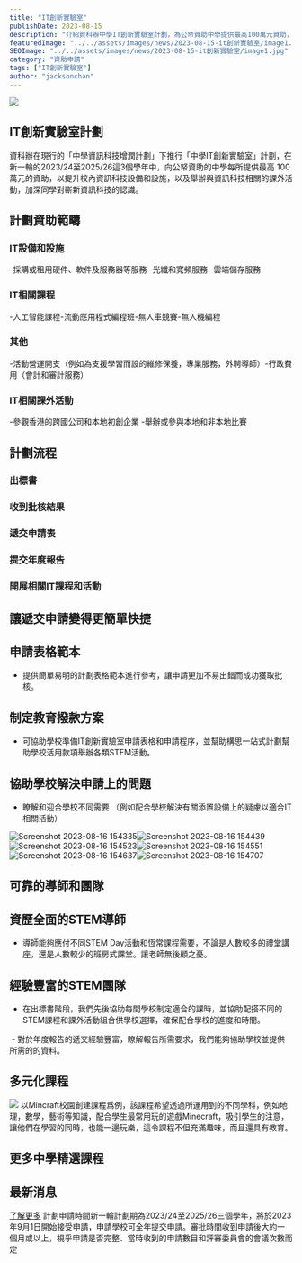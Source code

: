 ```yaml
---
title: "IT創新實驗室"
publishDate: 2023-08-15
description: "介紹資科辦中學IT創新實驗室計劃，為公帑資助中學提供最高100萬元資助，10Botics協助學校制定IT設備、AI課程、無人機編程等STEM活動方案。"
featuredImage: "../../assets/images/news/2023-08-15-it創新實驗室/image1.jpg"
SEOImage: "../../assets/images/news/2023-08-15-it創新實驗室/image1.jpg"
category: "資助申請"
tags: ["IT創新實驗室"]
author: "jacksonchan"
---
```


![](../../assets/images/news/2023-08-15-it創新實驗室/image2.jpg)
## IT創新實驗室計劃
資科辦在現行的「中學資訊科技增潤計劃」下推行「中學IT創新實驗室」計劃，在新一輪的2023/24至2025/26這3個學年中，向公帑資助的中學每所提供最高 100 萬元的資助，以提升校內資訊科技設備和設施，以及舉辦與資訊科技相關的課外活動，加深同學對嶄新資訊科技的認識。

## 計劃資助範疇
### IT設備和設施
-採購或租⽤硬件、軟件及服務器等服務
-光纖和寬頻服務
-雲端儲存服務

### IT相關課程
-人工智能課程-流動應用程式編程班-無人車競賽-無人機編程

### 其他
-活動營運開支（例如為支援學習而設的維修保養，專業服務，外聘導師）-行政費用（會計和審計服務）

### IT相關課外活動
-參觀香港的跨國公司和本地初創企業
-舉辦或參與本地和非本地比賽

## 計劃流程
### 出標書
### 收到批核結果
### 遞交申請表
### 提交年度報告
### 開展相關IT課程和活動
## 讓遞交申請變得更簡單快捷
## 申請表格範本
- 提供簡單易明的計劃表格範本進行參考，讓申請更加不易出錯而成功獲取批核。

## 制定教育撥款方案​
- 可協助學校準備IT創新實驗室申請表格和申請程序，並幫助構思一站式計劃幫助學校活用款項舉辦各類STEM活動。

## 協助學校解決申請上的問題
- 瞭解和迎合學校不同需要 （例如配合學校解決有關添置設備上的疑慮以適合IT相關活動）

![Screenshot 2023-08-16 154335](../../assets/images/news/2023-08-15-it創新實驗室/image3.png)![Screenshot 2023-08-16 154439](../../assets/images/news/2023-08-15-it創新實驗室/image4.png)![Screenshot 2023-08-16 154523](../../assets/images/news/2023-08-15-it創新實驗室/image5.png)![Screenshot 2023-08-16 154551](../../assets/images/news/2023-08-15-it創新實驗室/image6.png)![Screenshot 2023-08-16 154637](../../assets/images/news/2023-08-15-it創新實驗室/image7.png)![Screenshot 2023-08-16 154707](../../assets/images/news/2023-08-15-it創新實驗室/image8.png)
## 可靠的導師和團隊
## 資歷全面的STEM導師
- 導師能夠應付不同STEM Day活動和恆常課程需要，不論是人數較多的禮堂講座，還是人數較少的班房式課堂。讓老師無後顧之憂。

## 經驗豐富的STEM團隊
- 在出標書階段，我們先後協助每間學校制定適合的課時，並協助配搭不同的STEM課程和課外活動組合供學校選擇，確保配合學校的進度和時間。

 - 對於年度報告的遞交經驗豐富，瞭解報告所需要求，我們能夠協助學校並提供所需的的資料。

## 多元化課程
![](../../assets/images/news/2023-08-15-it創新實驗室/image9.png)
以Mincraft校園創建課程爲例，該課程希望透過所運用到的不同學科，例如地理，數學，藝術等知識，配合學生最常用玩的遊戲Minecraft，吸引學生的注意，讓他們在學習的同時，也能一邊玩樂，這令課程不但充滿趣味，而且還具有教育。

## 更多中學精選課程
## 最新消息
[了解更多](/news)
										計劃申請時間新一輪計劃期為2023/24至2025/26三個學年，將於2023年9月1日開始接受申請，申請學校可全年提交申請。審批時間收到申請後大約一個月或以上，視乎申請是否完整、當時收到的申請數目和評審委員會的會議次數而定	

